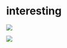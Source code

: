 # interesting

![](https://github.com/Zhangguiguang/interesting/blob/master/6角星.svg)


![](https://github.com/Zhangguiguang/interesting/blob/master/仿apple.svg)